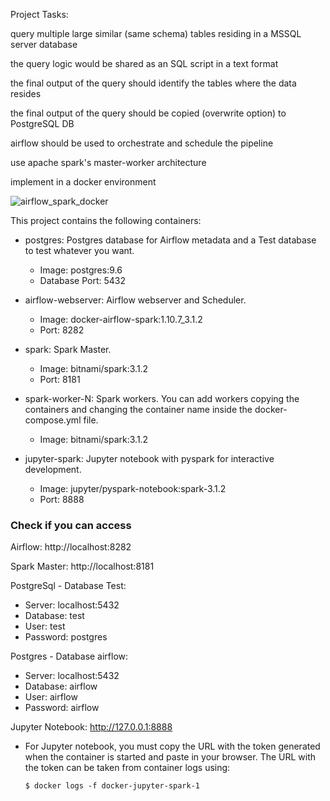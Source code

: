 Project Tasks:

query multiple large similar (same schema) tables residing in a MSSQL server database

the query logic would be shared as an SQL script in a text format

the final output of the query should identify the tables where the data resides

the final output of the query should be copied (overwrite option) to PostgreSQL DB

airflow should be used to orchestrate and schedule the pipeline

use apache spark's master-worker architecture 

implement in a docker environment

![airflow_spark_docker](https://github.com/user-attachments/assets/6498af8c-3f35-4335-8239-9712267f95ac)


This project contains the following containers:

* postgres: Postgres database for Airflow metadata and a Test database to test whatever you want.
    * Image: postgres:9.6
    * Database Port: 5432

* airflow-webserver: Airflow webserver and Scheduler.
    * Image: docker-airflow-spark:1.10.7_3.1.2
    * Port: 8282

* spark: Spark Master.
    * Image: bitnami/spark:3.1.2
    * Port: 8181

* spark-worker-N: Spark workers. You can add workers copying the containers and changing the container name inside the docker-compose.yml file.
    * Image: bitnami/spark:3.1.2

* jupyter-spark: Jupyter notebook with pyspark for interactive development.
  * Image: jupyter/pyspark-notebook:spark-3.1.2
  * Port: 8888

### Check if you can access

Airflow: http://localhost:8282

Spark Master: http://localhost:8181

PostgreSql - Database Test:

* Server: localhost:5432
* Database: test
* User: test
* Password: postgres

Postgres - Database airflow:

* Server: localhost:5432
* Database: airflow
* User: airflow
* Password: airflow

Jupyter Notebook: http://127.0.0.1:8888
  * For Jupyter notebook, you must copy the URL with the token generated when the container is started and paste in your browser. The URL with the token can be taken from container logs using:
  
        $ docker logs -f docker-jupyter-spark-1
